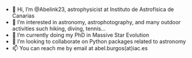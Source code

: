 - 👋 Hi, I’m @Abelink23, astrophysicist at Instituto de Astrofísica de Canarias
- 👀 I’m interested in astronomy, astrophotography, and many outdoor activities such hiking, diving, tennis... 
- 🌱 I’m currently doing my PhD in Massive Star Evolution
- 💞️ I’m looking to collaborate on Python packages related to astronomy
- 📫 You can reach me by email at abel.burgos(at)iac.es

<!---
Abelink23/Abelink23 is a ✨ special ✨ repository because its `README.md` (this file) appears on your GitHub profile.
You can click the Preview link to take a look at your changes.
--->
